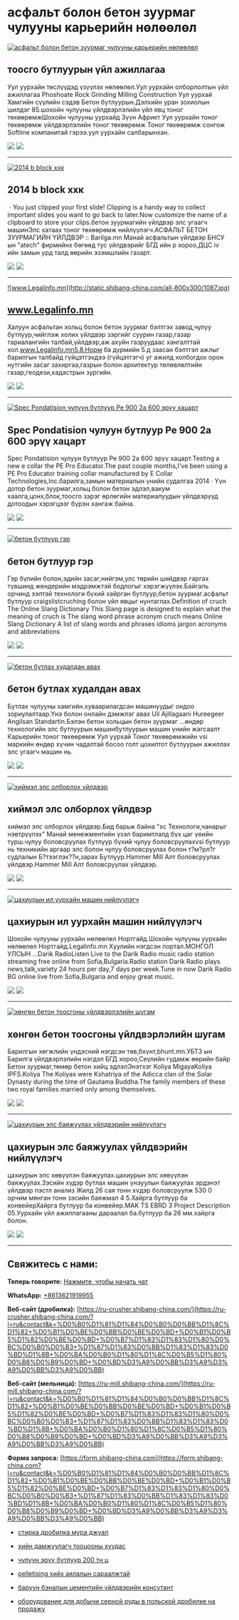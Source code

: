 # асфальт болон бетон зуурмаг чулууны карьерийн нөлөөлөл

<a href="https://swt.shibang-china.com/?l=ru&img&k=%D0%B0%D1%81%D1%84%D0%B0%D0%BB%D1%8C%D1%82+%D0%B1%D0%BE%D0%BB%D0%BE%D0%BD+%D0%B1%D0%B5%D1%82%D0%BE%D0%BD+%D0%B7%D1%83%D1%83%D1%80%D0%BC%D0%B0%D0%B3+%D1%87%D1%83%D0%BB%D1%83%D1%83%D0%BD%D1%8B+%D0%BA%D0%B0%D1%80%D1%8C%D0%B5%D1%80%D0%B8%D0%B9%D0%BD+%D0%BD%D3%A9%D0%BB%D3%A9%D3%A9%D0%BB%D3%A9%D0%BB" target="_blank">![асфальт болон бетон зуурмаг чулууны карьерийн нөлөөлөл](http://static.shibang-china.com/all-800x300/36.jpg)</a>

## тоосго бутлуурын үйл ажиллагаа
Уул уурхайн төслүүдэд үзүүлэх нөлөөлөл.Уул уурхайн олборлолтын үйл ажиллагаа Phoshoate Rock Grinding Milling Construction Уул уурхай Хамгийн сүүлийн сэдэв Бетон бутлуурын.Дэлхийн уран зохиолын шилдэг 85.шохойн чулууны үйлдвэрлэлийн үйл явц тоног төхөөрөмжШохойн чулууны уурхайд Зүүн Африкт Уул уурхайн тоног төхөөрөмж үйлдвэрлэлийн тоног төхөөрөмж Тоног төхөөрөмж сонгож Softline компанитай гэрээ.уул уурхайн салбарынхан.


<a href="https://whatsapp.shibangsoft.com/WhatsApp.php" target="_blank" title="WhatsApp">![](http://static.shibang-china.com/icon/whatsapp.png)</a> <a href="https://swt.shibang-china.com/?l=ru&icon&k=%D0%B0%D1%81%D1%84%D0%B0%D0%BB%D1%8C%D1%82+%D0%B1%D0%BE%D0%BB%D0%BE%D0%BD+%D0%B1%D0%B5%D1%82%D0%BE%D0%BD+%D0%B7%D1%83%D1%83%D1%80%D0%BC%D0%B0%D0%B3+%D1%87%D1%83%D0%BB%D1%83%D1%83%D0%BD%D1%8B+%D0%BA%D0%B0%D1%80%D1%8C%D0%B5%D1%80%D0%B8%D0%B9%D0%BD+%D0%BD%D3%A9%D0%BB%D3%A9%D3%A9%D0%BB%D3%A9%D0%BB" target="_blank">![](http://static.shibang-china.com/icon/chat-ru.png)</a>

---

<a href="https://swt.shibang-china.com/?l=ru&img&k=%D0%B0%D1%81%D1%84%D0%B0%D0%BB%D1%8C%D1%82+%D0%B1%D0%BE%D0%BB%D0%BE%D0%BD+%D0%B1%D0%B5%D1%82%D0%BE%D0%BD+%D0%B7%D1%83%D1%83%D1%80%D0%BC%D0%B0%D0%B3+%D1%87%D1%83%D0%BB%D1%83%D1%83%D0%BD%D1%8B+%D0%BA%D0%B0%D1%80%D1%8C%D0%B5%D1%80%D0%B8%D0%B9%D0%BD+%D0%BD%D3%A9%D0%BB%D3%A9%D3%A9%D0%BB%D3%A9%D0%BB" target="_blank">![2014 b block ххк](http://static.shibang-china.com/all-800x300/1319.jpg)</a>

## 2014 b block ххк
&nbsp;&#0183;&#32;You just clipped your first slide! Clipping is a handy way to collect important slides you want to go back to later.Now customize the name of a clipboard to store your clips.бетон зуурмагийн үйлдвэр элс угаагч машинЭлс хатаах тоног төхөөрөмж нийлүүлэгч.АСФАЛЬТ БЕТОН ЗУУРМАГИЙН ҮЙЛДВЭР :: Barilga.mn Манай асфальтын үйлдвэр БНСУ ын &quot;atech&quot; фирмийнх бөгөөд тус үйлдвэрийг БГД ийн р хороо,ДЦС iv ийн замын урд талд өөрийн эзэмшлийн газарт.


<a href="https://whatsapp.shibangsoft.com/WhatsApp.php" target="_blank" title="WhatsApp">![](http://static.shibang-china.com/icon/whatsapp.png)</a> <a href="https://swt.shibang-china.com/?l=ru&icon&k=%D0%B0%D1%81%D1%84%D0%B0%D0%BB%D1%8C%D1%82+%D0%B1%D0%BE%D0%BB%D0%BE%D0%BD+%D0%B1%D0%B5%D1%82%D0%BE%D0%BD+%D0%B7%D1%83%D1%83%D1%80%D0%BC%D0%B0%D0%B3+%D1%87%D1%83%D0%BB%D1%83%D1%83%D0%BD%D1%8B+%D0%BA%D0%B0%D1%80%D1%8C%D0%B5%D1%80%D0%B8%D0%B9%D0%BD+%D0%BD%D3%A9%D0%BB%D3%A9%D3%A9%D0%BB%D3%A9%D0%BB" target="_blank">![](http://static.shibang-china.com/icon/chat-ru.png)</a>

---

<a href="https://swt.shibang-china.com/?l=ru&img&k=%D0%B0%D1%81%D1%84%D0%B0%D0%BB%D1%8C%D1%82+%D0%B1%D0%BE%D0%BB%D0%BE%D0%BD+%D0%B1%D0%B5%D1%82%D0%BE%D0%BD+%D0%B7%D1%83%D1%83%D1%80%D0%BC%D0%B0%D0%B3+%D1%87%D1%83%D0%BB%D1%83%D1%83%D0%BD%D1%8B+%D0%BA%D0%B0%D1%80%D1%8C%D0%B5%D1%80%D0%B8%D0%B9%D0%BD+%D0%BD%D3%A9%D0%BB%D3%A9%D3%A9%D0%BB%D3%A9%D0%BB" target="_blank">![www.Legalinfo.mn](http://static.shibang-china.com/all-800x300/1087.jpg)</a>

## www.Legalinfo.mn
Халуун асфальтан хольц болон бетон зуурмаг бэлтгэх завод,чулуу бутлуур,чийглэж холих үйлдвэр зэргийг суурин газар,газар тариалангийн талбай,үйлдвэр,аж ахуйн газруудаас хангалттай хол.www.Legalinfo.mn5.8.Норм ба дүрмийн 5.д заасан бэлтгэл ажлыг барилгын талбайд гүйцэтгэхдээ (гүйцэтгэгч) уг ажилд холбогдох орон нутгийн засаг захиргаа,газрын болон архитектур төлөвлөлтийн газар,геодези,кадастрын зургийн.


<a href="https://whatsapp.shibangsoft.com/WhatsApp.php" target="_blank" title="WhatsApp">![](http://static.shibang-china.com/icon/whatsapp.png)</a> <a href="https://swt.shibang-china.com/?l=ru&icon&k=%D0%B0%D1%81%D1%84%D0%B0%D0%BB%D1%8C%D1%82+%D0%B1%D0%BE%D0%BB%D0%BE%D0%BD+%D0%B1%D0%B5%D1%82%D0%BE%D0%BD+%D0%B7%D1%83%D1%83%D1%80%D0%BC%D0%B0%D0%B3+%D1%87%D1%83%D0%BB%D1%83%D1%83%D0%BD%D1%8B+%D0%BA%D0%B0%D1%80%D1%8C%D0%B5%D1%80%D0%B8%D0%B9%D0%BD+%D0%BD%D3%A9%D0%BB%D3%A9%D3%A9%D0%BB%D3%A9%D0%BB" target="_blank">![](http://static.shibang-china.com/icon/chat-ru.png)</a>

---

<a href="https://swt.shibang-china.com/?l=ru&img&k=%D0%B0%D1%81%D1%84%D0%B0%D0%BB%D1%8C%D1%82+%D0%B1%D0%BE%D0%BB%D0%BE%D0%BD+%D0%B1%D0%B5%D1%82%D0%BE%D0%BD+%D0%B7%D1%83%D1%83%D1%80%D0%BC%D0%B0%D0%B3+%D1%87%D1%83%D0%BB%D1%83%D1%83%D0%BD%D1%8B+%D0%BA%D0%B0%D1%80%D1%8C%D0%B5%D1%80%D0%B8%D0%B9%D0%BD+%D0%BD%D3%A9%D0%BB%D3%A9%D3%A9%D0%BB%D3%A9%D0%BB" target="_blank">![Spec Pondatision чулуун бутлуур Pe 900 2a 600 эрүү хацарт](http://static.shibang-china.com/all-800x300/129.jpg)</a>

## Spec Pondatision чулуун бутлуур Pe 900 2a 600 эрүү хацарт
Spec Pondatision чулуун бутлуур Pe 900 2a 600 эрүү хацарт.Testing a new e collar the PE Pro Educator.The past couple months,I've been using a PE Pro Educator training collar manufactured by E Collar Technologies,Inc.барилга,замын материалын үнийн судалгаа 2014&nbsp;&#0183;&#32;Үүн дотор бетон зуурмаг,хольц болон бетон эдлэл,вакум хаалга,цонх,блок,тоосго зэрэг өрлөгийн материалуудын үйлдвэрүүд дотоодын хэрэгцээг бүрэн хангаж байна.


<a href="https://whatsapp.shibangsoft.com/WhatsApp.php" target="_blank" title="WhatsApp">![](http://static.shibang-china.com/icon/whatsapp.png)</a> <a href="https://swt.shibang-china.com/?l=ru&icon&k=%D0%B0%D1%81%D1%84%D0%B0%D0%BB%D1%8C%D1%82+%D0%B1%D0%BE%D0%BB%D0%BE%D0%BD+%D0%B1%D0%B5%D1%82%D0%BE%D0%BD+%D0%B7%D1%83%D1%83%D1%80%D0%BC%D0%B0%D0%B3+%D1%87%D1%83%D0%BB%D1%83%D1%83%D0%BD%D1%8B+%D0%BA%D0%B0%D1%80%D1%8C%D0%B5%D1%80%D0%B8%D0%B9%D0%BD+%D0%BD%D3%A9%D0%BB%D3%A9%D3%A9%D0%BB%D3%A9%D0%BB" target="_blank">![](http://static.shibang-china.com/icon/chat-ru.png)</a>

---

<a href="https://swt.shibang-china.com/?l=ru&img&k=%D0%B0%D1%81%D1%84%D0%B0%D0%BB%D1%8C%D1%82+%D0%B1%D0%BE%D0%BB%D0%BE%D0%BD+%D0%B1%D0%B5%D1%82%D0%BE%D0%BD+%D0%B7%D1%83%D1%83%D1%80%D0%BC%D0%B0%D0%B3+%D1%87%D1%83%D0%BB%D1%83%D1%83%D0%BD%D1%8B+%D0%BA%D0%B0%D1%80%D1%8C%D0%B5%D1%80%D0%B8%D0%B9%D0%BD+%D0%BD%D3%A9%D0%BB%D3%A9%D3%A9%D0%BB%D3%A9%D0%BB" target="_blank">![бетон бутлуур гэр](http://static.shibang-china.com/all-800x300/582.jpg)</a>

## бетон бутлуур гэр
Гэр бүлийн болон,эдийн засаг,нийгэм,улс төрийн шийдвэр гаргах түвшинд жендерийн мэдрэмжтэй бодлогыг хэрэгжүүлэх.Байгаль орчинд ээлтэй технологи бүхий хайрган бутлуур,бетон зуурмаг.асфальт бутлуур craigslistcruching болон үйл явцыг нунтаглах.Definition of cruch The Online Slang Dictionary This Slang page is designed to explain what the meaning of cruch is The slang word phrase acronym cruch means Online Slang Dictionary A list of slang words and phrases idioms jargon acronyms and abbreviations


<a href="https://whatsapp.shibangsoft.com/WhatsApp.php" target="_blank" title="WhatsApp">![](http://static.shibang-china.com/icon/whatsapp.png)</a> <a href="https://swt.shibang-china.com/?l=ru&icon&k=%D0%B0%D1%81%D1%84%D0%B0%D0%BB%D1%8C%D1%82+%D0%B1%D0%BE%D0%BB%D0%BE%D0%BD+%D0%B1%D0%B5%D1%82%D0%BE%D0%BD+%D0%B7%D1%83%D1%83%D1%80%D0%BC%D0%B0%D0%B3+%D1%87%D1%83%D0%BB%D1%83%D1%83%D0%BD%D1%8B+%D0%BA%D0%B0%D1%80%D1%8C%D0%B5%D1%80%D0%B8%D0%B9%D0%BD+%D0%BD%D3%A9%D0%BB%D3%A9%D3%A9%D0%BB%D3%A9%D0%BB" target="_blank">![](http://static.shibang-china.com/icon/chat-ru.png)</a>

---

<a href="https://swt.shibang-china.com/?l=ru&img&k=%D0%B0%D1%81%D1%84%D0%B0%D0%BB%D1%8C%D1%82+%D0%B1%D0%BE%D0%BB%D0%BE%D0%BD+%D0%B1%D0%B5%D1%82%D0%BE%D0%BD+%D0%B7%D1%83%D1%83%D1%80%D0%BC%D0%B0%D0%B3+%D1%87%D1%83%D0%BB%D1%83%D1%83%D0%BD%D1%8B+%D0%BA%D0%B0%D1%80%D1%8C%D0%B5%D1%80%D0%B8%D0%B9%D0%BD+%D0%BD%D3%A9%D0%BB%D3%A9%D3%A9%D0%BB%D3%A9%D0%BB" target="_blank">![бетон бутлах худалдан авах](http://static.shibang-china.com/all-800x300/1185.jpg)</a>

## бетон бутлах худалдан авах
Бутлах чулууны хамгийн.хуваарилагдсан машинуудыг ондоо зориулалтаар.Үнэ болон онлайн дэмжлэг авах Uil Ajillagaani Hureegeer Angilsan Standartin.Бэлэн бетон хольцын бетон зуурмаг …өндөр технологийн элс бутлуурын машинбутлуурын машин үнийн жагсаалт Карьерийн тоног төхөөрөмж Уул уурхай Тоног төхөөрөмжийн vsi маркийн өндөр хүчин чадалтай босоо голт цохилтот бутлуурын ажиллах элс угаагч машин нь.


<a href="https://whatsapp.shibangsoft.com/WhatsApp.php" target="_blank" title="WhatsApp">![](http://static.shibang-china.com/icon/whatsapp.png)</a> <a href="https://swt.shibang-china.com/?l=ru&icon&k=%D0%B0%D1%81%D1%84%D0%B0%D0%BB%D1%8C%D1%82+%D0%B1%D0%BE%D0%BB%D0%BE%D0%BD+%D0%B1%D0%B5%D1%82%D0%BE%D0%BD+%D0%B7%D1%83%D1%83%D1%80%D0%BC%D0%B0%D0%B3+%D1%87%D1%83%D0%BB%D1%83%D1%83%D0%BD%D1%8B+%D0%BA%D0%B0%D1%80%D1%8C%D0%B5%D1%80%D0%B8%D0%B9%D0%BD+%D0%BD%D3%A9%D0%BB%D3%A9%D3%A9%D0%BB%D3%A9%D0%BB" target="_blank">![](http://static.shibang-china.com/icon/chat-ru.png)</a>

---

<a href="https://swt.shibang-china.com/?l=ru&img&k=%D0%B0%D1%81%D1%84%D0%B0%D0%BB%D1%8C%D1%82+%D0%B1%D0%BE%D0%BB%D0%BE%D0%BD+%D0%B1%D0%B5%D1%82%D0%BE%D0%BD+%D0%B7%D1%83%D1%83%D1%80%D0%BC%D0%B0%D0%B3+%D1%87%D1%83%D0%BB%D1%83%D1%83%D0%BD%D1%8B+%D0%BA%D0%B0%D1%80%D1%8C%D0%B5%D1%80%D0%B8%D0%B9%D0%BD+%D0%BD%D3%A9%D0%BB%D3%A9%D3%A9%D0%BB%D3%A9%D0%BB" target="_blank">![хиймэл элс олборлох үйлдвэр](http://static.shibang-china.com/all-800x300/318.jpg)</a>

## хиймэл элс олборлох үйлдвэр
хиймэл элс олборлох үйлдвэр.Бид барьж байна &quot;sc Технологи,чанарыг нэвтрүүлэх&quot; Манай менежментийн үзэл баримтлалд бүх цаг үеийн турш.чулуу боловсруулах бутлуур бүхий чулуу боловсруулахvsi бутлуур нь техникийн аргаар элс болон чулуу боловсруулах болон т?м?рл?г судлалын Б?тээглэх??н,зарах Бутлуур.Hammer Mill Алт боловсруулах үйлдвэр.Hammer Mill Алт боловсруулах үйлдвэр.


<a href="https://whatsapp.shibangsoft.com/WhatsApp.php" target="_blank" title="WhatsApp">![](http://static.shibang-china.com/icon/whatsapp.png)</a> <a href="https://swt.shibang-china.com/?l=ru&icon&k=%D0%B0%D1%81%D1%84%D0%B0%D0%BB%D1%8C%D1%82+%D0%B1%D0%BE%D0%BB%D0%BE%D0%BD+%D0%B1%D0%B5%D1%82%D0%BE%D0%BD+%D0%B7%D1%83%D1%83%D1%80%D0%BC%D0%B0%D0%B3+%D1%87%D1%83%D0%BB%D1%83%D1%83%D0%BD%D1%8B+%D0%BA%D0%B0%D1%80%D1%8C%D0%B5%D1%80%D0%B8%D0%B9%D0%BD+%D0%BD%D3%A9%D0%BB%D3%A9%D3%A9%D0%BB%D3%A9%D0%BB" target="_blank">![](http://static.shibang-china.com/icon/chat-ru.png)</a>

---

<a href="https://swt.shibang-china.com/?l=ru&img&k=%D0%B0%D1%81%D1%84%D0%B0%D0%BB%D1%8C%D1%82+%D0%B1%D0%BE%D0%BB%D0%BE%D0%BD+%D0%B1%D0%B5%D1%82%D0%BE%D0%BD+%D0%B7%D1%83%D1%83%D1%80%D0%BC%D0%B0%D0%B3+%D1%87%D1%83%D0%BB%D1%83%D1%83%D0%BD%D1%8B+%D0%BA%D0%B0%D1%80%D1%8C%D0%B5%D1%80%D0%B8%D0%B9%D0%BD+%D0%BD%D3%A9%D0%BB%D3%A9%D3%A9%D0%BB%D3%A9%D0%BB" target="_blank">![цахиурын ил уурхайн машин нийлүүлэгч](http://static.shibang-china.com/all-800x300/1442.jpg)</a>

## цахиурын ил уурхайн машин нийлүүлэгч
Шохойн чулууны уурхайн нөлөөлөл Нортгайд.Шохойн чулууны уурхайн нөлөөлөл Нортгайд.Legalinfo.mn Хуулийн нэгдсэн портал.МОНГОЛ УЛСЫН …Darik RadioListen Live to the Darik Radio music radio station streaming free online from Sofia,Bulgaria.Radio station Darik Radio plays news,talk,variety 24 hours per day,7 days per week.Tune in now Darik Radio BG online live from Sofia,Bulgaria and enjoy great music.


<a href="https://whatsapp.shibangsoft.com/WhatsApp.php" target="_blank" title="WhatsApp">![](http://static.shibang-china.com/icon/whatsapp.png)</a> <a href="https://swt.shibang-china.com/?l=ru&icon&k=%D0%B0%D1%81%D1%84%D0%B0%D0%BB%D1%8C%D1%82+%D0%B1%D0%BE%D0%BB%D0%BE%D0%BD+%D0%B1%D0%B5%D1%82%D0%BE%D0%BD+%D0%B7%D1%83%D1%83%D1%80%D0%BC%D0%B0%D0%B3+%D1%87%D1%83%D0%BB%D1%83%D1%83%D0%BD%D1%8B+%D0%BA%D0%B0%D1%80%D1%8C%D0%B5%D1%80%D0%B8%D0%B9%D0%BD+%D0%BD%D3%A9%D0%BB%D3%A9%D3%A9%D0%BB%D3%A9%D0%BB" target="_blank">![](http://static.shibang-china.com/icon/chat-ru.png)</a>

---

<a href="https://swt.shibang-china.com/?l=ru&img&k=%D0%B0%D1%81%D1%84%D0%B0%D0%BB%D1%8C%D1%82+%D0%B1%D0%BE%D0%BB%D0%BE%D0%BD+%D0%B1%D0%B5%D1%82%D0%BE%D0%BD+%D0%B7%D1%83%D1%83%D1%80%D0%BC%D0%B0%D0%B3+%D1%87%D1%83%D0%BB%D1%83%D1%83%D0%BD%D1%8B+%D0%BA%D0%B0%D1%80%D1%8C%D0%B5%D1%80%D0%B8%D0%B9%D0%BD+%D0%BD%D3%A9%D0%BB%D3%A9%D3%A9%D0%BB%D3%A9%D0%BB" target="_blank">![хөнгөн бетон тоосгоны үйлдвэрлэлийн шугам](http://static.shibang-china.com/all-800x300/347.jpg)</a>

## хөнгөн бетон тоосгоны үйлдвэрлэлийн шугам
Барилгын хөгжлийн үндэсний нэгдсэн төв,бхүнт,bhunt.mn.УБТЗ ын Барилга үйлдвэрлэлийн нэгдэл БГД хороо,Сеүлийн гудамж өөрийн байр Бетон зуурмаг,төмөр бетон хийц эдлэлЭнэтхэг Koliya MigayaKoliya IPFS.Koliya The Koliyas were Kshatriya of the Adicca clan of the Solar Dynasty during the time of Gautama Buddha.The family members of these two royal families married only among themselves.


<a href="https://whatsapp.shibangsoft.com/WhatsApp.php" target="_blank" title="WhatsApp">![](http://static.shibang-china.com/icon/whatsapp.png)</a> <a href="https://swt.shibang-china.com/?l=ru&icon&k=%D0%B0%D1%81%D1%84%D0%B0%D0%BB%D1%8C%D1%82+%D0%B1%D0%BE%D0%BB%D0%BE%D0%BD+%D0%B1%D0%B5%D1%82%D0%BE%D0%BD+%D0%B7%D1%83%D1%83%D1%80%D0%BC%D0%B0%D0%B3+%D1%87%D1%83%D0%BB%D1%83%D1%83%D0%BD%D1%8B+%D0%BA%D0%B0%D1%80%D1%8C%D0%B5%D1%80%D0%B8%D0%B9%D0%BD+%D0%BD%D3%A9%D0%BB%D3%A9%D3%A9%D0%BB%D3%A9%D0%BB" target="_blank">![](http://static.shibang-china.com/icon/chat-ru.png)</a>

---

<a href="https://swt.shibang-china.com/?l=ru&img&k=%D0%B0%D1%81%D1%84%D0%B0%D0%BB%D1%8C%D1%82+%D0%B1%D0%BE%D0%BB%D0%BE%D0%BD+%D0%B1%D0%B5%D1%82%D0%BE%D0%BD+%D0%B7%D1%83%D1%83%D1%80%D0%BC%D0%B0%D0%B3+%D1%87%D1%83%D0%BB%D1%83%D1%83%D0%BD%D1%8B+%D0%BA%D0%B0%D1%80%D1%8C%D0%B5%D1%80%D0%B8%D0%B9%D0%BD+%D0%BD%D3%A9%D0%BB%D3%A9%D3%A9%D0%BB%D3%A9%D0%BB" target="_blank">![цахиурын элс баяжуулах үйлдвэрийн нийлүүлэгч](http://static.shibang-china.com/all-800x300/180.jpg)</a>

## цахиурын элс баяжуулах үйлдвэрийн нийлүүлэгч
цахиурын элс хөвүүлэн баяжуулах.цахиурын элс хөвүүлэн баяжуулах.Зэсийн хүдэр бутлах машин үнэуулын баяжуулах эрдэнэт үйлдвэр пэстл анализ Жилд 26 сая тонн хvдэр боловсруулж 530 0 орчим мянган тонн зэсийн баяжмал 4 5.Хайрга бутлуур ба конвейерХайрга бутлуур ба конвейер.MAK TS EBRD 3 Project Description 05.Уурхайн үйл ажиллагааны дараалал ба.бутлуур ба 26 мм.хайрга болон.


<a href="https://whatsapp.shibangsoft.com/WhatsApp.php" target="_blank" title="WhatsApp">![](http://static.shibang-china.com/icon/whatsapp.png)</a> <a href="https://swt.shibang-china.com/?l=ru&icon&k=%D0%B0%D1%81%D1%84%D0%B0%D0%BB%D1%8C%D1%82+%D0%B1%D0%BE%D0%BB%D0%BE%D0%BD+%D0%B1%D0%B5%D1%82%D0%BE%D0%BD+%D0%B7%D1%83%D1%83%D1%80%D0%BC%D0%B0%D0%B3+%D1%87%D1%83%D0%BB%D1%83%D1%83%D0%BD%D1%8B+%D0%BA%D0%B0%D1%80%D1%8C%D0%B5%D1%80%D0%B8%D0%B9%D0%BD+%D0%BD%D3%A9%D0%BB%D3%A9%D3%A9%D0%BB%D3%A9%D0%BB" target="_blank">![](http://static.shibang-china.com/icon/chat-ru.png)</a>

---
## Свяжитесь с нами:

**Теперь говорите:** [Нажмите, чтобы начать чат](https://swt.shibang-china.com?l=ru&contact&k=%D0%B0%D1%81%D1%84%D0%B0%D0%BB%D1%8C%D1%82+%D0%B1%D0%BE%D0%BB%D0%BE%D0%BD+%D0%B1%D0%B5%D1%82%D0%BE%D0%BD+%D0%B7%D1%83%D1%83%D1%80%D0%BC%D0%B0%D0%B3+%D1%87%D1%83%D0%BB%D1%83%D1%83%D0%BD%D1%8B+%D0%BA%D0%B0%D1%80%D1%8C%D0%B5%D1%80%D0%B8%D0%B9%D0%BD+%D0%BD%D3%A9%D0%BB%D3%A9%D3%A9%D0%BB%D3%A9%D0%BB)

**WhatsApp:**  [+8613621919955](https://whatsapp.shibangsoft.com/WhatsApp.php)

**Веб-сайт (дробилка):** [https://ru-crusher.shibang-china.com/](https://ru-crusher.shibang-china.com/?l=ru&contact&k=%D0%B0%D1%81%D1%84%D0%B0%D0%BB%D1%8C%D1%82+%D0%B1%D0%BE%D0%BB%D0%BE%D0%BD+%D0%B1%D0%B5%D1%82%D0%BE%D0%BD+%D0%B7%D1%83%D1%83%D1%80%D0%BC%D0%B0%D0%B3+%D1%87%D1%83%D0%BB%D1%83%D1%83%D0%BD%D1%8B+%D0%BA%D0%B0%D1%80%D1%8C%D0%B5%D1%80%D0%B8%D0%B9%D0%BD+%D0%BD%D3%A9%D0%BB%D3%A9%D3%A9%D0%BB%D3%A9%D0%BB)

**Веб-сайт (мельница):** [https://ru-mill.shibang-china.com/](https://ru-mill.shibang-china.com/?l=ru&contact&k=%D0%B0%D1%81%D1%84%D0%B0%D0%BB%D1%8C%D1%82+%D0%B1%D0%BE%D0%BB%D0%BE%D0%BD+%D0%B1%D0%B5%D1%82%D0%BE%D0%BD+%D0%B7%D1%83%D1%83%D1%80%D0%BC%D0%B0%D0%B3+%D1%87%D1%83%D0%BB%D1%83%D1%83%D0%BD%D1%8B+%D0%BA%D0%B0%D1%80%D1%8C%D0%B5%D1%80%D0%B8%D0%B9%D0%BD+%D0%BD%D3%A9%D0%BB%D3%A9%D3%A9%D0%BB%D3%A9%D0%BB)

**Форма запроса:** [https://form.shibang-china.com](https://form.shibang-china.com?l=ru&contact&k=%D0%B0%D1%81%D1%84%D0%B0%D0%BB%D1%8C%D1%82+%D0%B1%D0%BE%D0%BB%D0%BE%D0%BD+%D0%B1%D0%B5%D1%82%D0%BE%D0%BD+%D0%B7%D1%83%D1%83%D1%80%D0%BC%D0%B0%D0%B3+%D1%87%D1%83%D0%BB%D1%83%D1%83%D0%BD%D1%8B+%D0%BA%D0%B0%D1%80%D1%8C%D0%B5%D1%80%D0%B8%D0%B9%D0%BD+%D0%BD%D3%A9%D0%BB%D3%A9%D3%A9%D0%BB%D3%A9%D0%BB)

* [стирка дробилка мура джуал](../126/%D1%81%D1%82%D0%B8%D1%80%D0%BA%D0%B0%20%D0%B4%D1%80%D0%BE%D0%B1%D0%B8%D0%BB%D0%BA%D0%B0%20%D0%BC%D1%83%D1%80%D0%B0%20%D0%B4%D0%B6%D1%83%D0%B0%D0%BB.md)

* [хийн дамжуулагч тооцооны хуудас](../130/%D1%85%D0%B8%D0%B9%D0%BD%20%D0%B4%D0%B0%D0%BC%D0%B6%D1%83%D1%83%D0%BB%D0%B0%D0%B3%D1%87%20%D1%82%D0%BE%D0%BE%D1%86%D0%BE%D0%BE%D0%BD%D1%8B%20%D1%85%D1%83%D1%83%D0%B4%D0%B0%D1%81.md)

* [чулуун эрүү бутлуур 200 тн  ц](../129/%D1%87%D1%83%D0%BB%D1%83%D1%83%D0%BD%20%D1%8D%D1%80%D2%AF%D2%AF%20%D0%B1%D1%83%D1%82%D0%BB%D1%83%D1%83%D1%80%20200%20%D1%82%D0%BD%20%20%D1%86.md)

* [pelletising хийх аялалын сараалжтай](../130/pelletising%20%D1%85%D0%B8%D0%B9%D1%85%20%D0%B0%D1%8F%D0%BB%D0%B0%D0%BB%D1%8B%D0%BD%20%D1%81%D0%B0%D1%80%D0%B0%D0%B0%D0%BB%D0%B6%D1%82%D0%B0%D0%B9.md)

* [баруун бэналын цементийн үйлдвэрийн консутант](../127/%D0%B1%D0%B0%D1%80%D1%83%D1%83%D0%BD%20%D0%B1%D1%8D%D0%BD%D0%B0%D0%BB%D1%8B%D0%BD%20%D1%86%D0%B5%D0%BC%D0%B5%D0%BD%D1%82%D0%B8%D0%B9%D0%BD%20%D2%AF%D0%B9%D0%BB%D0%B4%D0%B2%D1%8D%D1%80%D0%B8%D0%B9%D0%BD%20%D0%BA%D0%BE%D0%BD%D1%81%D1%83%D1%82%D0%B0%D0%BD%D1%82.md)

* [оборудование для добычи серной руды в польской дробилке на продажу](../126/%D0%BE%D0%B1%D0%BE%D1%80%D1%83%D0%B4%D0%BE%D0%B2%D0%B0%D0%BD%D0%B8%D0%B5%20%D0%B4%D0%BB%D1%8F%20%D0%B4%D0%BE%D0%B1%D1%8B%D1%87%D0%B8%20%D1%81%D0%B5%D1%80%D0%BD%D0%BE%D0%B9%20%D1%80%D1%83%D0%B4%D1%8B%20%D0%B2%20%D0%BF%D0%BE%D0%BB%D1%8C%D1%81%D0%BA%D0%BE%D0%B9%20%D0%B4%D1%80%D0%BE%D0%B1%D0%B8%D0%BB%D0%BA%D0%B5%20%D0%BD%D0%B0%20%D0%BF%D1%80%D0%BE%D0%B4%D0%B0%D0%B6%D1%83.md)